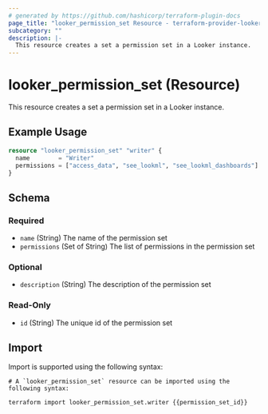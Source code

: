 ```yaml
---
# generated by https://github.com/hashicorp/terraform-plugin-docs
page_title: "looker_permission_set Resource - terraform-provider-looker"
subcategory: ""
description: |-
  This resource creates a set a permission set in a Looker instance.
---
```


# looker_permission_set (Resource)

This resource creates a set a permission set in a Looker instance.

## Example Usage

```terraform
resource "looker_permission_set" "writer" {
  name        = "Writer"
  permissions = ["access_data", "see_lookml", "see_lookml_dashboards"]
}
```

<!-- schema generated by tfplugindocs -->
## Schema

### Required

- `name` (String) The name of the permission set
- `permissions` (Set of String) The list of permissions in the permission set

### Optional

- `description` (String) The description of the permission set

### Read-Only

- `id` (String) The unique id of the permission set

## Import

Import is supported using the following syntax:

```shell
# A `looker_permission_set` resource can be imported using the following syntax:

terraform import looker_permission_set.writer {{permission_set_id}}
```
